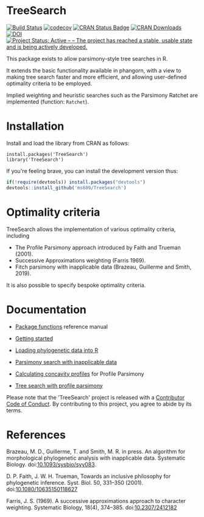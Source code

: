 # TreeSearch

[![Build Status](https://travis-ci.org/ms609/TreeSearch.svg?branch=master)](https://travis-ci.org/ms609/TreeSearch)
[![codecov](https://codecov.io/gh/ms609/TreeSearch/branch/master/graph/badge.svg)](https://codecov.io/gh/ms609/TreeSearch)
[![CRAN Status Badge](http://www.r-pkg.org/badges/version/TreeSearch)](https://cran.r-project.org/package=TreeSearch)
[![CRAN Downloads](http://cranlogs.r-pkg.org/badges/TreeSearch)](https://cran.r-project.org/package=TreeSearch)
[![DOI](https://zenodo.org/badge/98171642.svg)](https://zenodo.org/badge/latestdoi/98171642)<!--[![Project Status: Inactive – The project has reached a stable, usable state but is no longer being actively developed; support/maintenance will be provided as time allows.](http://www.repostatus.org/badges/latest/inactive.svg)](http://www.repostatus.org/#inactive)
-->
[![Project Status: Active – – The project has reached a stable, usable state and is being actively developed.](http://www.repostatus.org/badges/latest/active.svg)](http://www.repostatus.org/#active)

This package exists to allow parsimony-style tree searches in R.

It extends the basic functionality available in phangorn, with a view to making tree search faster and more efficient, 
and allowing user-defined optimality criteria to be employed.

Implied weighting and heuristic searches such as the Parsimony Ratchet are implemented (function: `Ratchet`).
# Installation

Install and load the library from CRAN as follows:
```
install.packages('TreeSearch')
library('TreeSearch')
```

If you're feeling brave, you can install the development version thus:
```r
if(!require(devtools)) install.packages("devtools")
devtools::install_github('ms609/TreeSearch')
```

# Optimality criteria

TreeSearch allows the implementation of various optimality criteria, including
- The Profile Parsimony approach introduced by Faith and Trueman (2001).
- Successive Approximations weighting (Farris 1969).
- Fitch parsimony with inapplicable data (Brazeau, Guillerme and Smith, 2019).

It is also possible to specify bespoke optimality criteria.


# Documentation

- [Package functions](https://CRAN.R-project.org/package=TreeSearch/TreeSearch.pdf) reference manual
- [Getting started](https://CRAN.R-project.org/package=TreeSearch/vignettes/getting-started.html)
- [Loading phylogenetic data into R](https://CRAN.R-project.org/package=TreeSearch/vignettes/load-data.html)
- [Parsimony search with inapplicable data](https://CRAN.R-project.org/package=TreeSearch/vignettes/inapplicable.html)

- [Calculating concavity profiles](https://CRAN.R-project.org/package=TreeSearch/vignettes/profile-scores.html) for Profile Parsimony
- [Tree search with profile parsimony](https://CRAN.R-project.org/package=TreeSearch/vignettes/profile.html)

Please note that the 'TreeSearch' project is released with a
[Contributor Code of Conduct](CODE_OF_CONDUCT.md).
By contributing to this project, you agree to abide by its terms.

# References

Brazeau, M. D., Guillerme, T. and Smith, M. R. in press. 
  An algorithm for morphological phylogenetic analysis with inapplicable data. 
  Systematic Biology. doi:[10.1093/sysbio/syy083](https://dx.doi.org/10.1093/sysbio/syy083).

D. P. Faith, J. W. H. Trueman, Towards an inclusive philosophy for phylogenetic inference.
  Syst. Biol. 50, 331–350 (2001).   doi:[10.1080/10635150118627](https://dx.doi.org/10.1080/10635150118627)

Farris, J. S. (1969). A successive approximations approach to character weighting. 
  Systematic Biology, 18(4), 374–385.  doi:[10.2307/2412182](https://dx.doi.org/10.2307/2412182)
